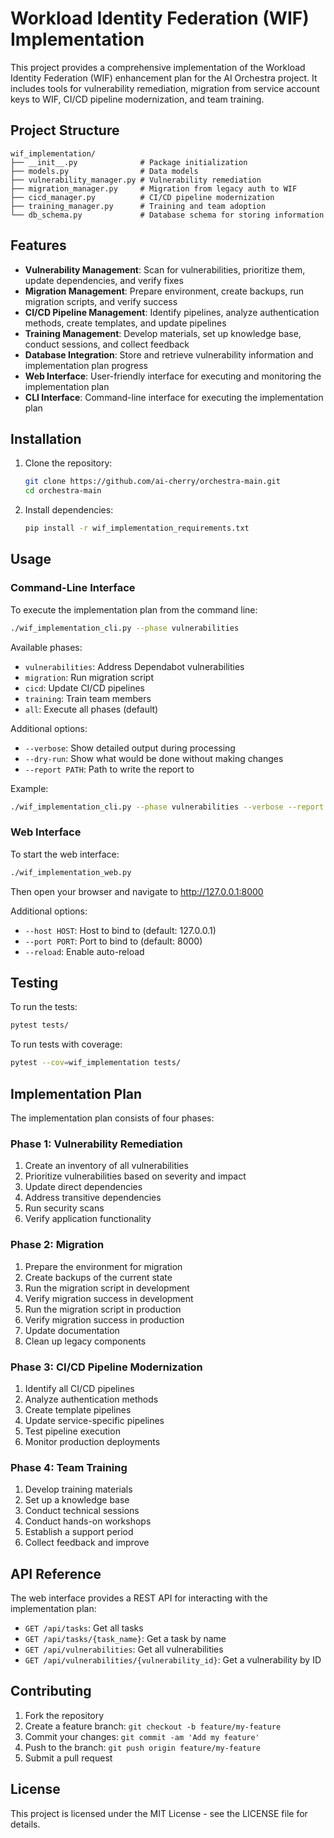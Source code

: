 # Workload Identity Federation (WIF) Implementation

This project provides a comprehensive implementation of the Workload Identity Federation (WIF) enhancement plan for the AI Orchestra project. It includes tools for vulnerability remediation, migration from service account keys to WIF, CI/CD pipeline modernization, and team training.

## Project Structure

```
wif_implementation/
├── __init__.py              # Package initialization
├── models.py                # Data models
├── vulnerability_manager.py # Vulnerability remediation
├── migration_manager.py     # Migration from legacy auth to WIF
├── cicd_manager.py          # CI/CD pipeline modernization
├── training_manager.py      # Training and team adoption
└── db_schema.py             # Database schema for storing information
```

## Features

- **Vulnerability Management**: Scan for vulnerabilities, prioritize them, update dependencies, and verify fixes
- **Migration Management**: Prepare environment, create backups, run migration scripts, and verify success
- **CI/CD Pipeline Management**: Identify pipelines, analyze authentication methods, create templates, and update pipelines
- **Training Management**: Develop materials, set up knowledge base, conduct sessions, and collect feedback
- **Database Integration**: Store and retrieve vulnerability information and implementation plan progress
- **Web Interface**: User-friendly interface for executing and monitoring the implementation plan
- **CLI Interface**: Command-line interface for executing the implementation plan

## Installation

1. Clone the repository:

   ```bash
   git clone https://github.com/ai-cherry/orchestra-main.git
   cd orchestra-main
   ```

2. Install dependencies:
   ```bash
   pip install -r wif_implementation_requirements.txt
   ```

## Usage

### Command-Line Interface

To execute the implementation plan from the command line:

```bash
./wif_implementation_cli.py --phase vulnerabilities
```

Available phases:

- `vulnerabilities`: Address Dependabot vulnerabilities
- `migration`: Run migration script
- `cicd`: Update CI/CD pipelines
- `training`: Train team members
- `all`: Execute all phases (default)

Additional options:

- `--verbose`: Show detailed output during processing
- `--dry-run`: Show what would be done without making changes
- `--report PATH`: Path to write the report to

Example:

```bash
./wif_implementation_cli.py --phase vulnerabilities --verbose --report vulnerability_report.md
```

### Web Interface

To start the web interface:

```bash
./wif_implementation_web.py
```

Then open your browser and navigate to http://127.0.0.1:8000

Additional options:

- `--host HOST`: Host to bind to (default: 127.0.0.1)
- `--port PORT`: Port to bind to (default: 8000)
- `--reload`: Enable auto-reload

## Testing

To run the tests:

```bash
pytest tests/
```

To run tests with coverage:

```bash
pytest --cov=wif_implementation tests/
```

## Implementation Plan

The implementation plan consists of four phases:

### Phase 1: Vulnerability Remediation

1. Create an inventory of all vulnerabilities
2. Prioritize vulnerabilities based on severity and impact
3. Update direct dependencies
4. Address transitive dependencies
5. Run security scans
6. Verify application functionality

### Phase 2: Migration

1. Prepare the environment for migration
2. Create backups of the current state
3. Run the migration script in development
4. Verify migration success in development
5. Run the migration script in production
6. Verify migration success in production
7. Update documentation
8. Clean up legacy components

### Phase 3: CI/CD Pipeline Modernization

1. Identify all CI/CD pipelines
2. Analyze authentication methods
3. Create template pipelines
4. Update service-specific pipelines
5. Test pipeline execution
6. Monitor production deployments

### Phase 4: Team Training

1. Develop training materials
2. Set up a knowledge base
3. Conduct technical sessions
4. Conduct hands-on workshops
5. Establish a support period
6. Collect feedback and improve

## API Reference

The web interface provides a REST API for interacting with the implementation plan:

- `GET /api/tasks`: Get all tasks
- `GET /api/tasks/{task_name}`: Get a task by name
- `GET /api/vulnerabilities`: Get all vulnerabilities
- `GET /api/vulnerabilities/{vulnerability_id}`: Get a vulnerability by ID

## Contributing

1. Fork the repository
2. Create a feature branch: `git checkout -b feature/my-feature`
3. Commit your changes: `git commit -am 'Add my feature'`
4. Push to the branch: `git push origin feature/my-feature`
5. Submit a pull request

## License

This project is licensed under the MIT License - see the LICENSE file for details.
